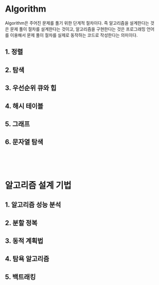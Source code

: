 # Algorithm
Algorithm은 주어진 문제를 풀기 위한 단게적 절차이다. 즉 알고리즘을 설계한다는 것은 문제 풀이 절차를 설계한다는 것이고, 알고리즘을 구현한다는 것은 프로그래밍 언어를 이용해서 문제 풀이 절차를 실제로 동작하는 코드로 작성한다는 의미이다.

## 1. 정렬

## 2. 탐색

## 3. 우선순위 큐와 힙

## 4. 해시 테이블

## 5. 그래프

## 6. 문자열 탐색

<br>
<br>
<br>

# 알고리즘 설계 기법

## 1. 알고리즘 성능 분석

## 2. 분할 정복

## 3. 동적 계획법

## 4. 탐욕 알고리즘

## 5. 백트래킹
 